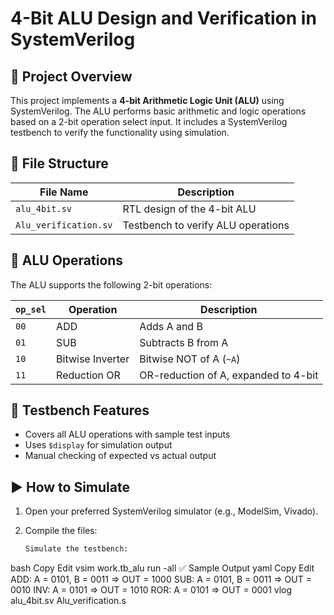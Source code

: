 # 4-Bit ALU Design and Verification in SystemVerilog

## 🧠 Project Overview

This project implements a **4-bit Arithmetic Logic Unit (ALU)** using SystemVerilog. The ALU performs basic arithmetic and logic operations based on a 2-bit operation select input. It includes a SystemVerilog testbench to verify the functionality using simulation.

## 📁 File Structure

| File Name             | Description                                         |
|-----------------------|-----------------------------------------------------|
| `alu_4bit.sv`         | RTL design of the 4-bit ALU                         |
| `Alu_verification.sv` | Testbench to verify ALU operations                  |

## 🔧 ALU Operations

The ALU supports the following 2-bit operations:

| `op_sel` | Operation         | Description                        |
|----------|-------------------|------------------------------------|
| `00`     | ADD               | Adds A and B                       |
| `01`     | SUB               | Subtracts B from A                |
| `10`     | Bitwise Inverter  | Bitwise NOT of A (`~A`)           |
| `11`     | Reduction OR      | OR-reduction of A, expanded to 4-bit |

## 🧪 Testbench Features

- Covers all ALU operations with sample test inputs
- Uses `$display` for simulation output
- Manual checking of expected vs actual output

## ▶️ How to Simulate

1. Open your preferred SystemVerilog simulator (e.g., ModelSim, Vivado).
2. Compile the files:

   ```bash
   Simulate the testbench:

bash
Copy
Edit
vsim work.tb_alu
run -all
✅ Sample Output
yaml
Copy
Edit
ADD: A = 0101, B = 0011 => OUT = 1000
SUB: A = 0101, B = 0011 => OUT = 0010
INV: A = 0101 => OUT = 1010
ROR: A = 0101 => OUT = 0001
   vlog alu_4bit.sv Alu_verification.s
